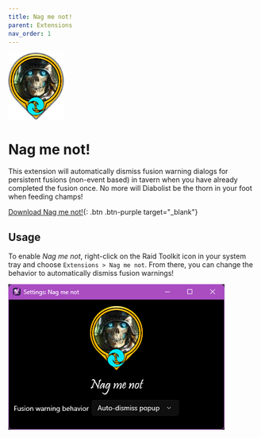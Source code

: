 ```yaml
---
title: Nag me not!
parent: Extensions
nav_order: 1
---
```


![](./NagMeNot.png) 

# Nag me not!

This extension will automatically dismiss fusion warning dialogs for persistent fusions (non-event based) in tavern when you have already completed the fusion once. No more will Diabolist be the thorn in your foot when feeding champs!

[Download Nag me not!](/download/rtkx/NagMeNot.rtkx){: .btn .btn-purple target="_blank"}

## Usage

To enable *Nag me not*, right-click on the Raid Toolkit icon in your system tray and choose `Extensions > Nag me not`. From there, you can change the behavior to automatically dismiss fusion warnings!

![](./NagMeNot-Screenshot.png)